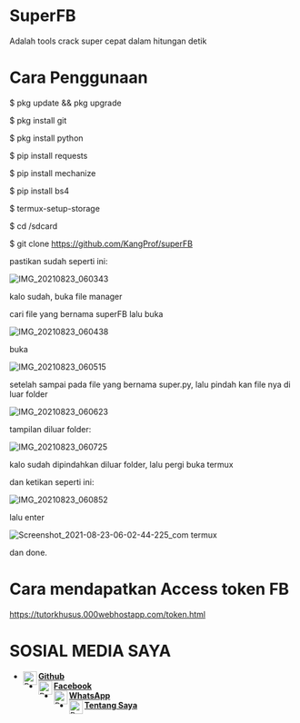 # SuperFB

Adalah tools crack super cepat dalam hitungan detik


# Cara Penggunaan

$ pkg update && pkg upgrade

$ pkg install git

$ pkg install python

$ pip install requests

$ pip install mechanize

$ pip install bs4

$ termux-setup-storage

$ cd /sdcard

$ git clone https://github.com/KangProf/superFB

pastikan sudah seperti ini:

![IMG_20210823_060343](https://user-images.githubusercontent.com/77473259/130373498-cb0403e9-614a-4087-9e3a-9d45a104eb52.jpg)

kalo sudah, buka file manager

cari file yang bernama superFB lalu buka

![IMG_20210823_060438](https://user-images.githubusercontent.com/77473259/130373546-8f4ccc3b-c6d9-4d73-8b8e-595885a5fdd7.jpg)

buka

![IMG_20210823_060515](https://user-images.githubusercontent.com/77473259/130373629-3fb96b06-390e-4a43-8242-88f2a4645f69.jpg)

setelah sampai pada file yang bernama super.py, lalu pindah kan file nya di luar folder

![IMG_20210823_060623](https://user-images.githubusercontent.com/77473259/130373700-6786ae2a-a113-4652-ac46-408133c64b1e.jpg)

tampilan diluar folder:

![IMG_20210823_060725](https://user-images.githubusercontent.com/77473259/130373723-a0d07cc1-3f4c-414e-b14d-437f095213cb.jpg)

kalo sudah dipindahkan diluar folder, lalu pergi buka termux

dan ketikan seperti ini:

![IMG_20210823_060852](https://user-images.githubusercontent.com/77473259/130373902-7696764c-9df3-404b-9af9-339cdcfd80ed.jpg)

lalu enter

![Screenshot_2021-08-23-06-02-44-225_com termux](https://user-images.githubusercontent.com/77473259/130373909-a79a18a6-bb82-49bf-b6c2-2753f2dc76ef.jpg)

dan done.

# Cara mendapatkan Access token FB

https://tutorkhusus.000webhostapp.com/token.html


# SOSIAL MEDIA SAYA

* [<img alt="ProfAcc Github" align="left" width="24px" src="https://cdn.jsdelivr.net/npm/simple-icons@v3/icons/github.svg" /><b>Github</b>](https://github.com/KangProf/)<br>
* [<img alt="ProfAcc Facebook" align="left" width="24px" src="https://cdn.jsdelivr.net/npm/simple-icons@v3/icons/facebook.svg" /><b>Facebook</b>](https://www.facebook.com/MauApaNJING)<br>
* [<img alt="ProfAcc Whatsapp" align="left" width="24px" src="https://cdn.jsdelivr.net/npm/simple-icons@v3/icons/whatsapp.svg" /><b>WhatsApp</b>](https://wa.me/6281326977165?text=Asalamualaikum+Mas)<br> 
* [<img alt="ProfAcc Tentang Saya" align="left" width="24px" src="https://cdn.jsdelivr.net/npm/simple-icons@v3/icons/blogger.svg" /><b>Tentang Saya</b>](https://tutorkhusus.000webhostapp.com)<br>
